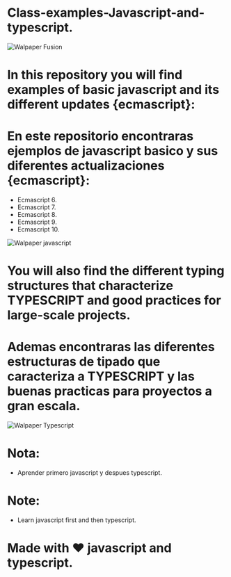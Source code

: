 # Class-examples-Javascript-and-typescript.

![Walpaper Fusion](https://www.filepicker.io/api/file/19uUx4kDS7ecP6YDadXg)

# In this repository you will find examples of basic javascript and its different updates {ecmascript}:

# En este repositorio encontraras ejemplos de javascript basico y sus diferentes actualizaciones {ecmascript}:


- Ecmascript 6.
- Ecmascript 7.
- Ecmascript 8.
- Ecmascript 9.
- Ecmascript 10.


![Walpaper javascript](https://www.wallpapertip.com/wmimgs/83-838195_javascript-javascript-hd.png)

# You will also find the different typing structures that characterize TYPESCRIPT and good practices for large-scale projects.

# Ademas encontraras las diferentes estructuras de tipado que caracteriza a TYPESCRIPT y las buenas practicas para proyectos a gran escala.

![Walpaper Typescript](https://midu.dev/images/wallpapers/typescript-small-4k-wallpaper.png)

# Nota:
- Aprender primero javascript y despues typescript.

# Note:
- Learn javascript first and then typescript.


# Made with ❤️ javascript  and typescript.

